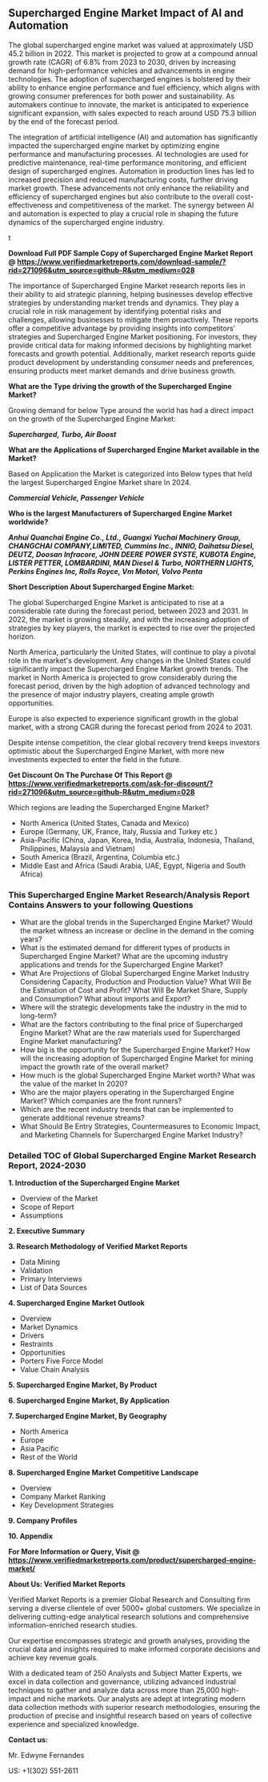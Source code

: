 <h2>Supercharged Engine Market Impact of AI and Automation</h2><p>The global supercharged engine market was valued at approximately USD 45.2 billion in 2022. This market is projected to grow at a compound annual growth rate (CAGR) of 6.8% from 2023 to 2030, driven by increasing demand for high-performance vehicles and advancements in engine technologies. The adoption of supercharged engines is bolstered by their ability to enhance engine performance and fuel efficiency, which aligns with growing consumer preferences for both power and sustainability. As automakers continue to innovate, the market is anticipated to experience significant expansion, with sales expected to reach around USD 75.3 billion by the end of the forecast period.</p><p>The integration of artificial intelligence (AI) and automation has significantly impacted the supercharged engine market by optimizing engine performance and manufacturing processes. AI technologies are used for predictive maintenance, real-time performance monitoring, and efficient design of supercharged engines. Automation in production lines has led to increased precision and reduced manufacturing costs, further driving market growth. These advancements not only enhance the reliability and efficiency of supercharged engines but also contribute to the overall cost-effectiveness and competitiveness of the market. The synergy between AI and automation is expected to play a crucial role in shaping the future dynamics of the supercharged engine industry.</p>t</p><p id="" class=""><strong>Download Full PDF Sample Copy of Supercharged Engine Market Report @ <a href="https://www.verifiedmarketreports.com/download-sample/?rid=271096&utm_source=github-R&utm_medium=028" target="_blank">https://www.verifiedmarketreports.com/download-sample/?rid=271096&utm_source=github-R&utm_medium=028</a></strong></p><p>The importance of&nbsp;Supercharged Engine Market research reports lies in their ability to aid strategic planning, helping businesses develop effective strategies by understanding market trends and dynamics. They play a crucial role in risk management by identifying potential risks and challenges, allowing businesses to mitigate them proactively. These reports offer a competitive advantage by providing insights into competitors' strategies and Supercharged Engine Market positioning. For investors, they provide critical data for making informed decisions by highlighting market forecasts and growth potential. Additionally, market research reports guide product development by understanding consumer needs and preferences, ensuring products meet market demands and drive business growth.</p><p><strong>What are the&nbsp;Type driving the growth of the Supercharged Engine Market?</strong></p><p id="" class="">Growing demand for below Type around the world has had a direct impact on the growth of the Supercharged Engine Market:</p><em><strong>Supercharged, Turbo, Air Boost</strong></em></p><strong>What are the&nbsp;Applications&nbsp;of Supercharged Engine Market available in the Market?</strong></p><p id="" class="">Based on Application the Market is categorized into Below types that held the largest Supercharged Engine Market share In 2024.</p><em><strong>Commercial Vehicle, Passenger Vehicle</strong></em></p><strong>Who is the largest Manufacturers of Supercharged Engine Market worldwide?</strong></p><p><em><strong>Anhui Quanchai Engine Co., Ltd., Guangxi Yuchai Machinery Group, CHANGCHAI COMPANY,LIMITED, Cummins Inc., INNIO, Daihatsu Diesel, DEUTZ, Doosan Infracore, JOHN DEERE POWER SYSTE, KUBOTA Engine, LISTER PETTER, LOMBARDINI, MAN Diesel & Turbo, NORTHERN LIGHTS, Perkins Engines Inc, Rolls Royce, Vm Motori, Volvo Penta</strong></em></p><p id="" class=""><strong>Short Description About Supercharged Engine Market:</strong></p><p>The global Supercharged Engine Market is anticipated to rise at a considerable rate during the forecast period, between 2023 and 2031. In 2022, the market is growing steadily, and with the increasing adoption of strategies by key players, the market is expected to rise over the projected horizon.</p><p>North America, particularly the United States, will continue to play a pivotal role in the market's development. Any changes in the United States could significantly impact the Supercharged Engine Market growth trends. The market in North America is projected to grow considerably during the forecast period, driven by the high adoption of advanced technology and the presence of major industry players, creating ample growth opportunities.</p><p>Europe is also expected to experience significant growth in the global market, with a strong CAGR during the forecast period from 2024 to 2031.</p><p>Despite intense competition, the clear global recovery trend keeps investors optimistic about the Supercharged Engine Market, with more new investments expected to enter the field in the future.</p><p id="" class=""><strong>Get Discount On The Purchase Of This Report @ <a href="https://www.verifiedmarketreports.com/ask-for-discount/?rid=271096&utm_source=github-R&utm_medium=028" target="_blank">https://www.verifiedmarketreports.com/ask-for-discount/?rid=271096&utm_source=github-R&utm_medium=028</a></strong></p>Which regions are leading the Supercharged Engine Market?</p><ul><li>North America (United States, Canada and Mexico)</li><li>Europe (Germany, UK, France, Italy, Russia and Turkey etc.)</li><li>Asia-Pacific (China, Japan, Korea, India, Australia, Indonesia, Thailand, Philippines, Malaysia and Vietnam)</li><li>South America (Brazil, Argentina, Columbia etc.)</li><li>Middle East and Africa (Saudi Arabia, UAE, Egypt, Nigeria and South Africa)</li></ul><h3 id="" class="">This Supercharged Engine Market Research/Analysis Report Contains Answers to your following Questions</h3><ul><li>What are the global trends in the Supercharged Engine Market? Would the market witness an increase or decline in the demand in the coming years?</li><li>What is the estimated demand for different types of products in Supercharged Engine Market? What are the upcoming industry applications and trends for the Supercharged Engine Market?</li><li>What Are Projections of Global Supercharged Engine Market Industry Considering Capacity, Production and Production Value? What Will Be the Estimation of Cost and Profit? What Will Be Market Share, Supply and Consumption? What about imports and Export?</li><li>Where will the strategic developments take the industry in the mid to long-term?</li><li>What are the factors contributing to the final price of Supercharged Engine Market? What are the raw materials used for Supercharged Engine Market manufacturing?</li><li>How big is the opportunity for the Supercharged Engine Market? How will the increasing adoption of Supercharged Engine Market for mining impact the growth rate of the overall market?</li><li>How much is the global Supercharged Engine Market worth? What was the value of the market In 2020?</li><li>Who are the major players operating in the Supercharged Engine Market? Which companies are the front runners?</li><li>Which are the recent industry trends that can be implemented to generate additional revenue streams?</li><li>What Should Be Entry Strategies, Countermeasures to Economic Impact, and Marketing Channels for Supercharged Engine Market Industry?</li></ul><h3 id="" class="">Detailed TOC of Global Supercharged Engine Market Research Report, 2024-2030</h3><p id="" class=""><strong>1. Introduction of the Supercharged Engine Market</strong></p><ul><li>Overview of the Market</li><li>Scope of Report</li><li>Assumptions</li></ul><p id="" class=""><strong>2. Executive Summary</strong></p><p id="" class=""><strong>3. Research Methodology of Verified Market Reports</strong></p><ul><li>Data Mining</li><li>Validation</li><li>Primary Interviews</li><li>List of Data Sources</li></ul><p id="" class=""><strong>4. Supercharged Engine Market Outlook</strong></p><ul><li>Overview</li><li>Market Dynamics</li><li>Drivers</li><li>Restraints</li><li>Opportunities</li><li>Porters Five Force Model</li><li>Value Chain Analysis</li></ul><p id="" class=""><strong>5. Supercharged Engine Market, By Product</strong></p><p id="" class=""><strong>6. Supercharged Engine Market, By Application</strong></p><p id="" class=""><strong>7. Supercharged Engine Market, By Geography</strong></p><ul><li>North America</li><li>Europe</li><li>Asia Pacific</li><li>Rest of the World</li></ul><p id="" class=""><strong>8. Supercharged Engine Market Competitive Landscape</strong></p><ul><li>Overview</li><li>Company Market Ranking</li><li>Key Development Strategies</li></ul><p id="" class=""><strong>9. Company Profiles</strong></p><p id="" class=""><strong>10. Appendix</strong></p><p id="" class=""><strong>For More Information or Query, Visit @ <a href="https://www.verifiedmarketreports.com/product/supercharged-engine-market/" target="_blank">https://www.verifiedmarketreports.com/product/supercharged-engine-market/</a></strong></p><p id="" class=""><strong>About Us: Verified Market Reports</strong></p><p id="" class="">Verified Market Reports is a premier Global Research and Consulting firm serving a diverse clientele of over 5000+ global customers. We specialize in delivering cutting-edge analytical research solutions and comprehensive information-enriched research studies.</p><p id="" class="">Our expertise encompasses strategic and growth analyses, providing the crucial data and insights required to make informed corporate decisions and achieve key revenue goals.</p><p id="" class="">With a dedicated team of 250 Analysts and Subject Matter Experts, we excel in data collection and governance, utilizing advanced industrial techniques to gather and analyze data across more than 25,000 high-impact and niche markets. Our analysts are adept at integrating modern data collection methods with superior research methodologies, ensuring the production of precise and insightful research based on years of collective experience and specialized knowledge.</p><p id="" class=""><strong>Contact us:</strong></p><p id="" class="">Mr. Edwyne Fernandes</p><p id="" class="">US: +1(302) 551-2611</p>